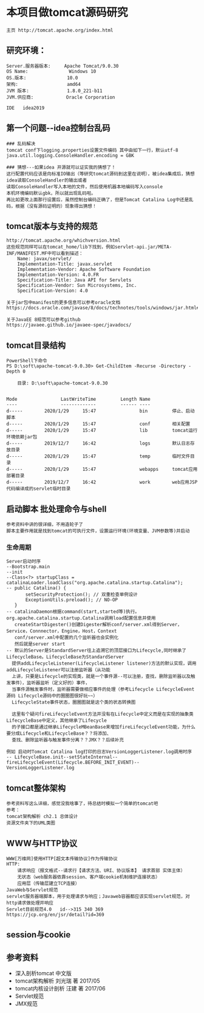 # 本项目做tomcat源码研究
    主页 http://tomcat.apache.org/index.html
## 研究环境：  

    Server.服务器版本:     Apache Tomcat/9.0.30
    OS Name:               Windows 10
    OS.版本:               10.0
    架构:                  amd64
    JVM 版本:              1.8.0_221-b11
    JVM.供应商:            Oracle Corporation
    
    IDE   idea2019
## 第一个问题--idea控制台乱码
    ### 乱码解决
    tomcat conf下logging.properties设置文件编码 其中由如下一行，默认utf-8
    java.util.logging.ConsoleHandler.encoding = GBK
    
    ### 猜想---如果idea 开源就可以证实我的猜想了！
    这行配置代码应该是向标准IO输出（等研究tomcat源码到这里在说明），被idea集成后，猜想idea读取ConsoleHandler的输出或者
    读取ConsoleHandler写入本地的文件，然后使用机器本地编码写入console
    本机环境编码默认gbk，所以就出现乱码啦。
    再比如更改上面那行设置后，虽然控制台编码正确了，但是Tomcat Catalina Log中还是乱码，根据（没有源码证明的）现象得出猜想！  

## tomcat版本与支持的规范
    http://tomcat.apache.org/whichversion.html
    这些规范同样可以在tomcat_home/lib下找到，例如servlet-api.jar/META-INF/MANIFEST.MF中可以看到描述：
        Name: javax/servlet/
        Implementation-Title: javax.servlet
        Implementation-Vendor: Apache Software Foundation
        Implementation-Version: 4.0.FR
        Specification-Title: Java API for Servlets
        Specification-Vendor: Sun Microsystems, Inc.
        Specification-Version: 4.0
        
    关于jar包中manifest的更多信息可以参考oracle文档
    https://docs.oracle.com/javase/8/docs/technotes/tools/windows/jar.html#BGBFFFGG
    
    关于JavaEE 8规范可以参考github
    https://javaee.github.io/javaee-spec/javadocs/
## tomcat目录结构

    PowerShell下命令
    PS D:\soft\apache-tomcat-9.0.30> Get-ChildItem -Recurse -Directory -Depth 0
    
        目录: D:\soft\apache-tomcat-9.0.30
    
    
    Mode                LastWriteTime         Length Name
    ----                -------------         ------ ----
    d-----        2020/1/29     15:47                bin         停止、启动脚本
    d-----        2020/1/29     15:47                conf        相关配置
    d-----        2020/1/29     15:47                lib         tomcat运行环境依赖jar包
    d-----        2019/12/7     16:42                logs        默认日志存放目录
    d-----        2020/1/29     15:47                temp        临时文件目录
    d-----        2020/1/29     15:47                webapps     tomcat应用部署目录
    d-----        2019/12/7     16:42                work        web应用JSP代码编译成的servlet临时目录

## 启动脚本 批处理命令与shell
    参考资料中讲的很详细，不用造轮子了
    脚本主要作用就是找到tomcat的可执行文件，设置运行环境(环境变量、JVM参数等)并启动
    
### 生命周期
    Server启动时序
    --Bootstrap.main
    --init
    --Class<?> startupClass = catalinaLoader.loadClass("org.apache.catalina.startup.Catalina");
    -- public Catalina() {
           setSecurityProtection(); // 双重检查单例设计
           ExceptionUtils.preload(); // NO-OP
       }
    -- catalinaDaemon根据command(start,started等)执行。org.apache.catalina.startup.Catalina调用load配置信息并使用
       createStartDigester()创建Digester解析conf/server.xml得到Server，Service，Connnector，Engine，Host，Context
       conf/server.xml中配置的几个监听器也会实例化
       然后就是server start
    -- 默认的Server是StandardServer往上追溯它的顶层接口为Lifecycle,同时继承了LifecycleBase。LifecycleBase为StandardServer
      提供addLifecycleListener(LifecycleListener listener)方法的默认实现，调用addLifecycleListener可以注册监听器（从功能
      上讲，只要是Lifecycle的实现类，就是一个事件源--可以注册，查找，删除监听器以及触发事件），监听器监听（定义好的）事件，
      当事件源触发事件时，监听器需要做相应事件的处理（参考Lifecycle LifecycleEvent源码 Lifecycle源码中的圈圈图很好玩~~）
      LifecycleState事件状态，圈圈图就是这个类的状态转换图  
      
      这里有个疑问fireLifecycleEvent方法并没有在Lifecycle中定义而是在实现的抽象类LifecycleBase中定义，其他继承了Lifecycle
      的子接口都是通过继承LifecycleMBeanBase来增加fireLifecycleEvent功能，为什么要分成Lifecycle和LifecycleBase？？将添加、
      查找、删除监听器与触发事件分离？？JMX？？后续补充
     
    例如 启动时Tomcat Catalina log打印的日志VersionLoggerListener.log调用时序
    -- LifecycleBase.init--setStateInternal--fireLifecycleEvent(Lifecycle.BEFORE_INIT_EVENT)--VersionLoggerListener.log 

## tomcat整体架构
    参考资料写这么详细，感觉没我啥事了，待总结时模拟一个简单的tomcat吧
    参考：
    tomcat架构解析 ch2.1 总体设计
    资源文件夹下的UML类图

## WWW与HTTP协议
    WWW[万维网]使用HTTP[超文本传输协议]作为传输协议
    HTTP:
        请求响应（报文格式--请求行【请求方法、URI、协议版本】 请求首部 实体主体）
        无状态（web服务器依靠session、客户端cookie机制维护连接状态）
        应用层（传输层建立TCP连接）
    JavaWeb与Servlet规范
    servlet服务器端脚本，用于处理请求与响应；Javaweb容器都应该实现servlet规范，对http请求做处理并响应
    Servlet目前规范4.0   id-->315 340 369
    https://jcp.org/en/jsr/detail?id=369
## session与cookie



## 参考资料
* 深入剖析tomcat 中文版
* tomcat架构解析 刘光瑞 著 2017/05 
* tomcat内核设计剖析 汪建 著 2017/06
* Servlet规范
* JMX规范

